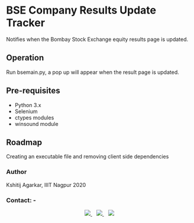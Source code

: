 # BSE Company Results Update Tracker
Notifies when the Bombay Stock Exchange equity results page is updated.

## Operation
Run bsemain.py, a pop up will appear when the result page is updated.

## Pre-requisites
* Python 3.x
* Selenium
* ctypes modules
* winsound module

## Roadmap
Creating an executable file and removing client side dependencies

### Author
Kshitij Agarkar, IIIT Nagpur 2020

### Contact: -	

<p align='center'>
  <a href="mailto:bt20cse209@iiitn.ac.in">
    <img src="https://img.shields.io/badge/Gmail-D14836?style=for-the-badge&logo=gmail&logoColor=white" />
  </a>&nbsp;&nbsp;
  <a href="https://instagram.com/kshitij_agarkar">
    <img src="https://img.shields.io/badge/instagram-%23E4405F.svg?&style=for-the-badge&logo=instagram&logoColor=white" />        
  </a>&nbsp;&nbsp;
  <a href="https://github.com/horizon3902">
    <img src="https://img.shields.io/badge/GitHub-100000?style=for-the-badge&logo=github&logoColor=white" />
</p>
